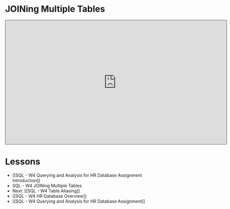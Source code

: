 
# JOINing Multiple Tables

<iframe src="https://egator.hosted.panopto.com/Panopto/Pages/Embed.aspx?id=237a7770-4291-4e02-97c9-b15d01311852&autoplay=false&offerviewer=true&showtitle=true&showbrand=true&captions=false&interactivity=all" height="405" width="720" style="border: 1px solid #464646;" allowfullscreen allow="autoplay" aria-label="Panopto Embedded Video Player" aria-description="Multiple Table Joins" ></iframe>



# Lessons
- [[SQL - W4 Querying and Analysis for HR Database Assignment Introduction]]
- SQL - W4 JOINing Multiple Tables
- Next: [[SQL - W4 Table Aliasing]]
- [[SQL - W4 HR Database Overview]]
- [[SQL - W4 Querying and Analysis for HR Database Assignment]]